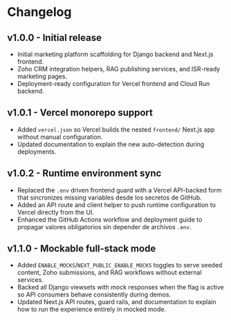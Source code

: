 # Changelog

## v1.0.0 - Initial release
- Initial marketing platform scaffolding for Django backend and Next.js frontend.
- Zoho CRM integration helpers, RAG publishing services, and ISR-ready marketing pages.
- Deployment-ready configuration for Vercel frontend and Cloud Run backend.

## v1.0.1 - Vercel monorepo support
- Added `vercel.json` so Vercel builds the nested `frontend/` Next.js app without manual configuration.
- Updated documentation to explain the new auto-detection during deployments.

## v1.0.2 - Runtime environment sync
- Replaced the `.env` driven frontend guard with a Vercel API-backed form that sincronizes missing variables desde los secretos de GitHub.
- Added an API route and client helper to push runtime configuration to Vercel directly from the UI.
- Enhanced the GitHub Actions workflow and deployment guide to propagar valores obligatorios sin depender de archivos `.env`.

## v1.1.0 - Mockable full-stack mode
- Added `ENABLE_MOCKS`/`NEXT_PUBLIC_ENABLE_MOCKS` toggles to serve seeded content, Zoho submissions, and RAG workflows without external services.
- Backed all Django viewsets with mock responses when the flag is active so API consumers behave consistently during demos.
- Updated Next.js API routes, guard rails, and documentation to explain how to run the experience entirely in mocked mode.
